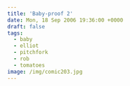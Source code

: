 ```yaml
---
title: 'Baby-proof 2'
date: Mon, 18 Sep 2006 19:36:00 +0000
draft: false
tags:
  - baby
  - elliot
  - pitchfork
  - rob
  - tomatoes
image: /img/comic203.jpg
---
```


